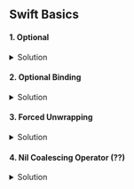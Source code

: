 ## Swift Basics

#### 1. Optional

<details> 
  <summary>Solution</summary>

An `Optional` is a type that can hold either a value or `nil`. For example, `String?` is an optional string, which means it can either hold a `String` value or `nil`.

</details>

#### 2. Optional Binding

<details> 
  <summary>Solution</summary>

Optional binding is a way to safely unwrap an optional. It checks whether an optional contains a value, and if so, makes that value available as a temporary constant or variable. For example:

```swift
if let unwrappedString = someOptionalString {
    print(unwrappedString) // Safe access to the value
}
```

</details>

#### 3. Forced Unwrapping

<details> 
  <summary>Solution</summary>

Forced unwrapping is a way to access the underlying value of an optional. If the optional is `nil`, a runtime error will occur. For example:

```swift
let unwrappedString = someOptionalString! // Unsafe and can crash if someOptionalString is nil
```

</details>

#### 4. Nil Coalescing Operator (??)

<details> 
  <summary>Solution</summary>

The nil coalescing operator `??` is used to provide a default value for an optional. If the optional contains a value, it is unwrapped; otherwise, the default value is used. For example:

```swift
let string = someOptionalString ?? "Default String"
```

</details>
